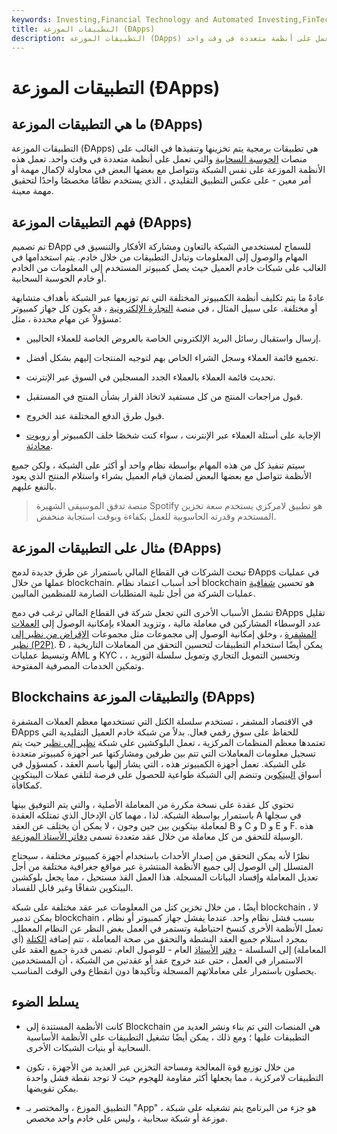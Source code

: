 ```yaml
---
keywords: Investing,Financial Technology and Automated Investing,FinTech
title: التطبيقات الموزعة (ĐApps)
description: التطبيقات الموزعة (DApps) هي تطبيقات برمجية يتم تخزينها في الغالب على منصات الحوسبة السحابية والتي تعمل على أنظمة متعددة في وقت واحد.
---
```


# التطبيقات الموزعة (ĐApps)
## ما هي التطبيقات الموزعة (ĐApps)

التطبيقات الموزعة (ĐApps) هي تطبيقات برمجية يتم تخزينها وتنفيذها في الغالب على منصات [الحوسبة السحابية](/cloud-computing) والتي تعمل على أنظمة متعددة في وقت واحد. تعمل هذه الأنظمة الموزعة على نفس الشبكة وتتواصل مع بعضها البعض في محاولة لإكمال مهمة أو أمر معين - على عكس التطبيق التقليدي ، الذي يستخدم نظامًا مخصصًا واحدًا لتحقيق مهمة معينة.

## فهم التطبيقات الموزعة (ĐApps)

تم تصميم ĐApp للسماح لمستخدمي الشبكة بالتعاون ومشاركة الأفكار والتنسيق في المهام والوصول إلى المعلومات وتبادل التطبيقات من خلال خادم. يتم استخدامها في الغالب على شبكات خادم العميل حيث يصل كمبيوتر المستخدم إلى المعلومات من الخادم أو خادم الحوسبة السحابية.

عادةً ما يتم تكليف أنظمة الكمبيوتر المختلفة التي تم توزيعها عبر الشبكة بأهداف متشابهة أو مختلفة. على سبيل المثال ، في منصة [التجارة الإلكترونية](/ecommerce) ، قد يكون كل جهاز كمبيوتر مسؤولاً عن مهام محددة ، مثل:

- إرسال واستقبال رسائل البريد الإلكتروني الخاصة بالعروض الخاصة للعملاء الحاليين.

- تجميع قائمة العملاء وسجل الشراء الخاص بهم لتوجيه المنتجات إليهم بشكل أفضل.

- تحديث قائمة العملاء بالعملاء الجدد المسجلين في السوق عبر الإنترنت.

- قبول مراجعات المنتج من كل مستفيد لاتخاذ القرار بشأن المنتج في المستقبل.

- قبول طرق الدفع المختلفة عند الخروج.

- الإجابة على أسئلة العملاء عبر الإنترنت ، سواء كنت شخصًا خلف الكمبيوتر أو [روبوت محادثة](/chatbot).

سيتم تنفيذ كل من هذه المهام بواسطة نظام واحد أو أكثر على الشبكة ، ولكن جميع الأنظمة تتواصل مع بعضها البعض لضمان قيام العميل بشراء واستلام المنتج الذي يعود بالنفع عليهم.

> منصة تدفق الموسيقى الشهيرة Spotify هو تطبيق لامركزي يستخدم سعة تخزين المستخدم وقدرته الحاسوبية للعمل بكفاءة وبوقت استجابة منخفض.

>

## مثال على التطبيقات الموزعة (ĐApps)

تبحث الشركات في القطاع المالي باستمرار عن طرق جديدة لدمج ĐApps في عمليات عملها من خلال blockchain. أحد أسباب اعتماد نظام blockchain هو تحسين [شفافية](/transparency) عمليات الشركة من أجل تلبية المتطلبات الصارمة للمنظمين الماليين.

تشمل الأسباب الأخرى التي تجعل شركة في القطاع المالي ترغب في دمج ĐApps تقليل عدد الوسطاء المشاركين في معاملة مالية ، وتزويد العملاء بإمكانية الوصول إلى [العملات المشفرة](/cryptocurrency) ، وخلق إمكانية الوصول إلى مجموعات مثل مجموعات [الإقراض من نظير إلى نظير (P2P)](/peer-to-peer-lending). Đ يمكن أيضًا استخدام التطبيقات لتحسين التحقق من المعاملات التاريخية ، وتبسيط عمليات AML و KYC ، وتحسين التمويل التجاري وتمويل سلسلة التوريد ، وتمكين الخدمات المصرفية المفتوحة.

## Blockchains والتطبيقات الموزعة (ĐApps)

في الاقتصاد المشفر ، تستخدم سلسلة الكتل التي تستخدمها معظم العملات المشفرة ĐApps للحفاظ على سوق رقمي فعال. بدلاً من شبكة خادم العميل التقليدية التي تعتمدها معظم المنظمات المركزية ، تعمل البلوكشين على شبكة [نظير إلى نظير](/peertopeer-p2p-economy) حيث يتم تسجيل معلومات المعاملات التي تتم بين طرفين ومشاركتها عبر أجهزة كمبيوتر متعددة على الشبكة. تعمل أجهزة الكمبيوتر هذه ، التي يشار إليها باسم العقد ، كمسؤول في أسواق [البيتكوين](/bitcoin) وتنضم إلى الشبكة طواعية للحصول على فرصة لتلقي عملات البيتكوين كمكافأة.

تحتوي كل عقدة على نسخة مكررة من المعاملة الأصلية ، والتي يتم التوفيق بينها باستمرار بواسطة الشبكة. لذا ، مهما كان الإدخال الذي تمتلكه العقدة A في سجلها لمعاملة بيتكوين بين جين وجون ، لا يمكن أن يختلف عن العقد B و C و D و E و F. هذه الوسيلة للتحقق من كل معاملة من خلال عقد متعددة تسمى [دفاتر الأستاذ الموزعة](/distributed-ledgers).

نظرًا لأنه يمكن التحقق من إصدار الأحداث باستخدام أجهزة كمبيوتر مختلفة ، سيحتاج المتسلل إلى الوصول إلى جميع الأنظمة المنتشرة عبر مواقع جغرافية مختلفة من أجل تعديل المعاملة وإفساد البيانات المسجلة. هذا العمل الفذ مستحيل ، مما يجعل بلوكشين البيتكوين شفافًا وغير قابل للفساد.

أيضًا ، من خلال تخزين كتل من المعلومات عبر عقد مختلفة على شبكة blockchain ، لا يمكن تدمير blockchain بسبب فشل نظام واحد. عندما يفشل جهاز كمبيوتر أو نظام ، تعمل الأنظمة الأخرى كنسخ احتياطية وتستمر في العمل بغض النظر عن النظام المعطل. بمجرد استلام جميع العقد النشطة والتحقق من صحة المعاملة ، تتم إضافة [الكتلة](/block-bitcoin-block) (أي المعاملة) إلى السلسلة - [دفتر](/generalledger) [الأستاذ](/generalledger) العام - للوصول العام. تضمن قدرة جميع العقد على الاستمرار في العمل ، حتى عند خروج عقد أو عقدتين من الشبكة ، أن المستخدمين يحصلون باستمرار على معاملاتهم المسجلة وتأكيدها دون انقطاع وفي الوقت المناسب.

## يسلط الضوء

- كانت الأنظمة المستندة إلى Blockchain هي المنصات التي تم بناء ونشر العديد من التطبيقات عليها ؛ ومع ذلك ، يمكن أيضًا تشغيل التطبيقات على الأنظمة الأساسية السحابية أو بنيات الشبكات الأخرى.

- من خلال توزيع قوة المعالجة ومساحة التخزين عبر العديد من الأجهزة ، تكون التطبيقات لامركزية ، مما يجعلها أكثر مقاومة للهجوم حيث لا توجد نقطة فشل واحدة يمكن تقويضها.

- التطبيق الموزع ، والمختصر بـ "App" ، هو جزء من البرنامج يتم تشغيله على شبكة موزعة أو شبكة سحابية ، وليس على خادم واحد مخصص.

